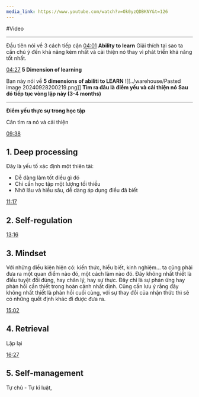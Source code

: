 ```yaml
---
media_link: https://www.youtube.com/watch?v=Ok0yzQDBKNY&t=126
---
```

#Video

---
Đầu tiên nói về 3 cách tiếp cận 
[04:01](https://www.youtube.com/watch?t=241&v=Ok0yzQDBKNY)
**Ability to learn**
Giải thích tại sao ta cần chú ý đến khả năng kém nhất và cải thiện nó thay vì phát triển khả năng tốt nhất.

[04:27](https://www.youtube.com/watch?t=267&v=Ok0yzQDBKNY)
**5 Dimension of learning**

Bạn này nói về **5 dimensions of abiliti to LEARN**
 ![[../warehouse/Pasted image 20240928200219.png]]
 **Tìm ra đâu là điểm yếu và cải thiện nó**
 **Sau đó tiếp tục vòng lặp này (3-4 months)**

---

**Điểm yếu thực sự trong học tập**

Cân tìm ra nó và cải thiện

[09:38](https://www.youtube.com/watch?t=578&v=Ok0yzQDBKNY)
## 1. Deep processing

Đây là yếu tố xác định một thiên tài:
- Dễ dàng làm tốt điều gì đó
- Chỉ cần học tập một lượng tối thiều
- Nhờ lâu và hiểu sâu, dễ dàng áp dụng điều đã biết

[11:17](https://www.youtube.com/watch?t=677&v=Ok0yzQDBKNY)
## 2. Self-regulation



[13:16](https://www.youtube.com/watch?t=796&v=Ok0yzQDBKNY)
## 3. Mindset

Với những điều kiện hiện có: kiến thức, hiểu biết, kinh nghiệm... ta cũng phải đưa ra một quan điểm nào đó, một cách làm nào đó. Đây không nhất thiết là điều tuyệt đối đúng, hay chân lý, hay sự thực. Đây chỉ là sự phản ứng hay phản hồi cần thiết trong hoàn cảnh nhất định.
Cũng cần lưu ý rằng đây không nhất thiết là phản hồi cuối cùng, với sự thay đổi của nhận thức thì sẽ có những quết định khác đi được đưa ra.

[15:02](https://www.youtube.com/watch?t=902&v=Ok0yzQDBKNY)

## 4. Retrieval
Lặp lại


[16:27](https://www.youtube.com/watch?t=987&v=Ok0yzQDBKNY)
## 5. Self-management
Tự chủ - Tự kỉ luật, 


